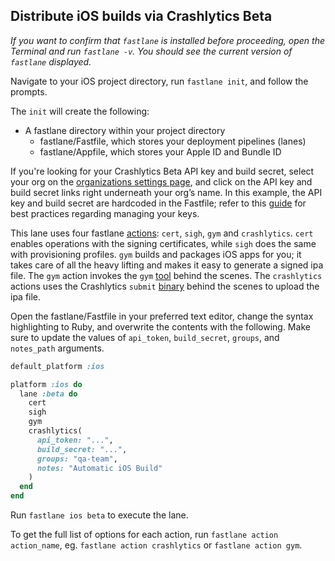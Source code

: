 ## Distribute iOS builds via Crashlytics Beta

*If you want to confirm that `fastlane` is installed before proceeding, open the Terminal and run `fastlane -v`. You should see the current version of `fastlane` displayed.*

Navigate to your iOS project directory, run `fastlane init`, and follow the prompts.

The `init` will create the following:

- A fastlane directory within your project directory
  - fastlane/Fastfile, which stores your deployment pipelines (lanes)
  - fastlane/Appfile, which stores your Apple ID and Bundle ID

If you're looking for your Crashlytics Beta API key and build secret, select your org on the [organizations settings page](https://www.fabric.io/settings/organizations), and click on the API key and build secret links right underneath your org’s name.
In this example, the API key and build secret are hardcoded in the Fastfile; refer to this [guide](https://github.com/fastlane/setups/blob/master/Keys.md) for best practices regarding managing your keys.

This lane uses four fastlane [actions](https://github.com/fastlane/fastlane/blob/master/fastlane/docs/Actions.md): `cert`, `sigh`, `gym` and `crashlytics`. `cert` enables operations with the signing certificates, while `sigh` does the same with provisioning profiles. `gym` builds and packages iOS apps for you; it takes care of all the heavy lifting and makes it easy to generate a signed ipa file. The `gym` action invokes the `gym` [tool](https://github.com/fastlane/fastlane/tree/master/gym) behind the scenes. The `crashlytics` actions uses the Crashlytics `submit` [binary](https://docs.fabric.io/ios/beta/build-tools.html) behind the scenes to upload the ipa file.

Open the fastlane/Fastfile in your preferred text editor, change the syntax highlighting to Ruby, and overwrite the contents with the following. Make sure to update the values of `api_token`, `build_secret`, `groups`, and `notes_path` arguments.


```ruby
default_platform :ios

platform :ios do
  lane :beta do
    cert
    sigh
    gym
    crashlytics(
      api_token: "...",
      build_secret: "...",
      groups: "qa-team",
      notes: "Automatic iOS Build"
    )
  end
end
```

Run `fastlane ios beta` to execute the lane.

To get the full list of options for each action, run `fastlane action action_name`, eg. `fastlane action crashlytics` or `fastlane action gym`.
